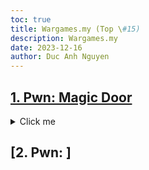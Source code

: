 ```yaml
---
toc: true
title: Wargames.my (Top \#15)
description: Wargames.my
date: 2023-12-16
author: Duc Anh Nguyen
---
```


## [1. Pwn: Magic Door](https://github.com/heckintosh/CTF/tree/main/WargamesMy/Pwn/magic-door/challenge)


<details>
  <summary>Click me</summary>
  
  ### Heading
  1. Foo
  2. Bar
     * Baz
     * Qux

  ### Some Javascript
  ```js
  function logSomething(something) {
    console.log('Something', something);
  }
  ```
</details>

## [2. Pwn: ]